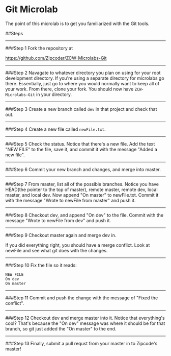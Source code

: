 # Git Microlab
The point of this microlab is to get you familiarized with the Git tools.

##Steps
<hr/>

###Step 1
Fork the repository at

https://github.com/Zipcoder/ZCW-Microlabs-Git
<hr/>

###Step 2
Navagate to whatever directory you plan on using for your root development directory.  If you're using a separate directory for microlabs go there.  Essentially, just go to where you would normally want to keep all of your work.  From there, clone your fork.  You should now have `ZCW-Microlabs-Git` in your directory.
<hr/>

###Step 3
Create a new branch called `dev` in that project and check that out.
<hr/>

###Step 4
Create a new file called `newFile.txt`.
<hr/>

###Step 5
Check the status.  Notice that there's a new file.
Add the text "NEW FILE" to the file, save it, and commit it with the message "Added a new file".
<hr/>

###Step 6
Commit your new branch and changes, and merge into master.
<hr/>

###Step 7
From master, list all of the possible branches.  Notice you have HEAD(the pointer to the top of master), remote master, remote dev, local master, and local dev.  Now append "On master" to newFile.txt.  Commit it with the message "Wrote to newFile from master" and push it.
<hr/>

###Step 8
Checkout dev, and append "On dev" to the file.  Commit with the message "Wrote to newFile from dev" and push it.
<hr/>

###Step 9
Checkout master again and merge dev in.

If you did everything right, you should have a merge conflict.  Look at newFile and see what git does with the changes.
<hr/>

###Step 10
Fix the file so it reads:

```
NEW FILE
On dev
On master
```
<hr/>

###Step 11
Commit and push the change with the message of "Fixed the conflict".
<hr/>

###Step 12
Checkout dev and merge master into it.  Notice that everything's cool?  That's because the "On dev" message was where it should be for that branch, so git just added the "On master" to the end.
<hr/>

###Step 13
Finally, submit a pull requst from your master in to Zipcode's master!